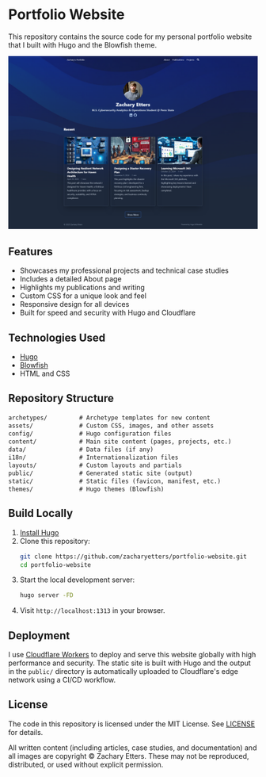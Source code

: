 # Portfolio Website

This repository contains the source code for my personal portfolio website that I built with Hugo and the Blowfish theme.

![website](content/projects/2023-12-portfolio-website/portfolio-theme-v3.png)


## Features
- Showcases my professional projects and technical case studies
- Includes a detailed About page
- Highlights my publications and writing
- Custom CSS for a unique look and feel
- Responsive design for all devices
- Built for speed and security with Hugo and Cloudflare

## Technologies Used
- [Hugo](https://gohugo.io/)
- [Blowfish](https://blowfish.page/)
- HTML and CSS

## Repository Structure
```
archetypes/         # Archetype templates for new content
assets/             # Custom CSS, images, and other assets
config/             # Hugo configuration files
content/            # Main site content (pages, projects, etc.)
data/               # Data files (if any)
i18n/               # Internationalization files
layouts/            # Custom layouts and partials
public/             # Generated static site (output)
static/             # Static files (favicon, manifest, etc.)
themes/             # Hugo themes (Blowfish)
```

## Build Locally
1. [Install Hugo](https://gohugo.io/installation/)
2. Clone this repository:
   ```bash
   git clone https://github.com/zacharyetters/portfolio-website.git
   cd portfolio-website
   ```
3. Start the local development server:
   ```bash
   hugo server -FD
   ```
4. Visit `http://localhost:1313` in your browser.

## Deployment
I use [Cloudflare Workers](https://workers.cloudflare.com/) to deploy and serve this website globally with high performance and security. The static site is built with Hugo and the output in the `public/` directory is automatically uploaded to Cloudflare's edge network using a CI/CD workflow.

## License

The code in this repository is licensed under the MIT License. See [LICENSE](LICENSE) for details.

All written content (including articles, case studies, and documentation) and all images are copyright © Zachary Etters. These may not be reproduced, distributed, or used without explicit permission.
